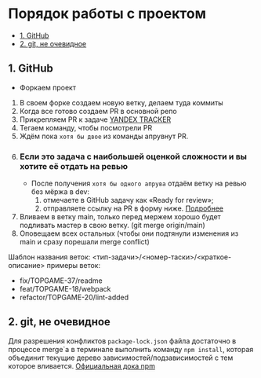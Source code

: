 # Порядок работы с проектом <!-- omit in toc -->

- [1. GitHub](#1-github)
- [2. git, не очевидное](#2-git-не-очевидное)

## 1. GitHub

- Форкаем проект
1) В своем форке создаем новую ветку, делаем туда коммиты
2) Когда все готово создаем PR в основной репо
3) Прикрепляем PR к задаче [YANDEX TRACKER](https://tracker.yandex.ru/agile/board/1/sprints?poker=false)
4) Тегаем команду, чтобы посмотрели PR
5) Ждём пока `хотя бы двое` из команды апрувнут PR.
6) ### Если это задача с наибольшей оценкой сложности и вы хотите её отдать на ревью
   - После получения `хотя бы одного апрува` отдаём ветку на ревью без мёржа в dev:
      1) отмечаете в GitHub задачу как «Ready for review»;
      2) отправляете ссылку на PR в форму ниже. [Подробнее](https://juniper-gambler-ec4.notion.site/016a25b73a294c6aa68db2842c0896a7)
7) Вливаем в ветку main, только перед мержем хорошо будет подливать мастер в свою ветку. (git merge origin/main)
8) Оповещаем всех остальных (чтобы они подтянули изменения из main и сразу порешали merge conflict)

Шаблон названия веток: <тип-задачи>/<номер-таски>/<краткое-описание>
примеры веток:
* fix/TOPGAME-37/readme
* feat/TOPGAME-18/webpack
* refactor/TOPGAME-20/lint-added

## 2. git, не очевидное

Для разрешения конфликтов `package-lock.json` файла достаточно в процессе merge\`а в терминале выполнить команду `npm install`, которая объединит текущие дерево зависимостей/подзависимостей с тем которое вливается. [Официальная дока npm](https://docs.npmjs.com/cli/v6/configuring-npm/package-locks#resolving-lockfile-conflicts)
